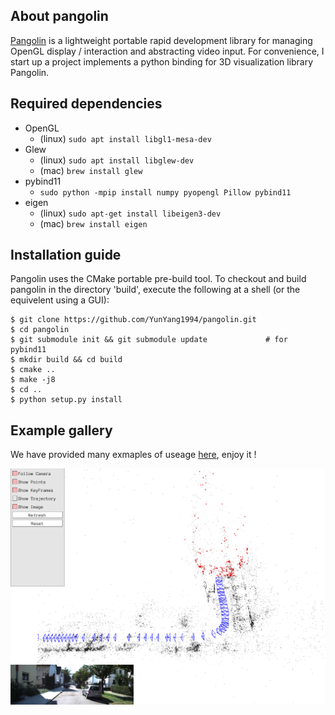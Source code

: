 ## About pangolin
[Pangolin](https://github.com/stevenlovegrove/Pangolin) is a lightweight portable rapid development library for managing OpenGL display / interaction and abstracting video input.  For convenience,  I start up a project implements a python binding for 3D visualization library Pangolin. 

## Required dependencies

* OpenGL 
	* (linux) `sudo apt install libgl1-mesa-dev`
* Glew
	* (linux) `sudo apt install libglew-dev`
	* (mac) `brew install glew`
* pybind11
	* `sudo python -mpip install numpy pyopengl Pillow pybind11`
* eigen
	* (linux) `sudo apt-get install libeigen3-dev`
	* (mac) `brew install eigen`

## Installation guide
Pangolin uses the CMake portable pre-build tool. To checkout and build pangolin in the directory 'build', execute the following at a shell (or the equivelent using a GUI):

```bashrc
$ git clone https://github.com/YunYang1994/pangolin.git
$ cd pangolin
$ git submodule init && git submodule update             # for pybind11
$ mkdir build && cd build 
$ cmake ..
$ make -j8
$ cd ..
$ python setup.py install
```

## Example gallery

We have provided many exmaples of useage [here](https://github.com/YunYang1994/pangolin/tree/main/python/examples), enjoy it ! 

![image](python/examples/imgs/SPTAM_PointCloud.png)
